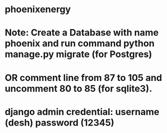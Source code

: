 # phoenixenergy

# Note: Create a Database with name phoenix and run command python manage.py migrate (for Postgres)
#        OR comment line from 87 to 105 and uncomment 80 to 85 (for sqlite3).
# django admin credential: username (desh) password (12345)

